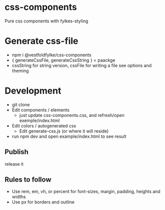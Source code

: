 # css-components
Pure css components with fylkes-styling

# Generate css-file
- npm i @vestfoldfylke/css-components
- { generateCssFile, generateCssString } = paackge
- cssString for string version, cssFile for writing a file
see options and theming

# Development
- git clone
- Edit components / elements
  - just update css-components.css, and refresh/open exemple/index.html
- Edit colors / autogenerated css
  - Edit generate-css.js (or where it will reside)
- run npm dev and open example/index.html to see result

## Publish
release it

## Rules to follow
- Use rem, em, vh, or percent for font-sizes, margin, padding, heights and widths
- Use px for borders and outline



